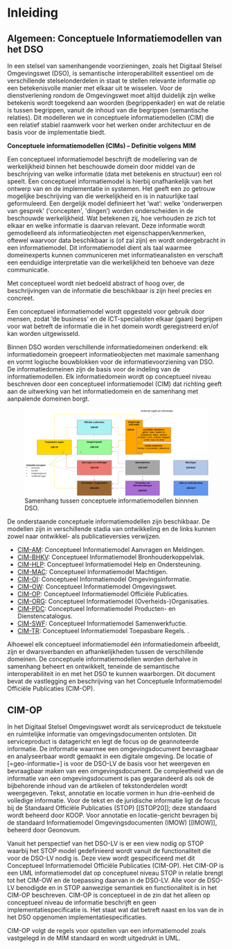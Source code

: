 # Inleiding

## Algemeen: Conceptuele Informatiemodellen van het DSO

In een stelsel van samenhangende voorzieningen, zoals het Digitaal Stelsel Omgevingswet (DSO), is semantische interoperabiliteit essentieel om de verschillende stelselonderdelen in staat te stellen relevante informatie op een betekenisvolle manier met elkaar uit te wisselen. Voor de dienstverlening rondom de Omgevingswet moet altijd duidelijk zijn welke betekenis wordt toegekend aan woorden (begrippenkader) en wat de relatie is tussen begrippen, vanuit de inhoud van die begrippen (semantische relaties). 
Dit modelleren we in conceptuele informatiemodellen (CIM) die een relatief stabiel raamwerk voor het werken onder architectuur en de basis voor de implementatie biedt.


<aside class="note">

**Conceptuele informatiemodellen (CIMs) – Definitie volgens MIM**

Een conceptueel informatiemodel beschrijft de modellering van de werkelijkheid binnen het beschouwde domein door middel van de beschrijving van welke informatie (data met betekenis en structuur) een rol speelt. Een conceptueel informatiemodel is hierbij onafhankelijk van het ontwerp van en de implementatie in systemen. Het geeft een zo getrouw mogelijke beschrijving van die werkelijkheid en is in natuurlijke taal geformuleerd.
Een dergelijk model definieert het ‘wat’: welke 'onderwerpen van gesprek' ('concepten', 'dingen’) worden onderscheiden in de beschouwde werkelijkheid. Wat betekenen zij, hoe verhouden ze zich tot elkaar en welke informatie is daarvan relevant. Deze informatie wordt gemodelleerd als informatieobjecten met eigenschappen/kenmerken, oftewel waarvoor data beschikbaar is (of zal zijn) en wordt ondergebracht in een informatiemodel. Dit informatiemodel dient als taal waarmee domeinexperts kunnen communiceren met informatieanalisten en verschaft een eenduidige interpretatie van die werkelijkheid ten behoeve van deze communicatie.

Met conceptueel wordt niet bedoeld abstract of hoog over, de beschrijvingen van de informatie die beschikbaar is zijn heel precies en concreet.

Een conceptueel informatiemodel wordt opgesteld voor gebruik door mensen, zodat ‘de business’ en de ICT-specialisten elkaar (gaan) begrijpen voor wat betreft de informatie die in het domein wordt geregistreerd en/of kan worden uitgewisseld.
</aside>



Binnen DSO worden verschillende informatiedomeinen onderkend: elk informatiedomein groepeert informatieobjecten met maximale samenhang en vormt logische bouwblokken voor de informatievoorziening van DSO.  
De informatiedomeinen zijn de basis voor de indeling van de informatiemodellen. Elk informatiedomein wordt op conceptueel niveau beschreven door een conceptueel informatiemodel (CIM) dat richting geeft aan de uitwerking van het informatiedomein en de samenhang met aanpalende domeinen borgt.

<figure id="Figuur_0">
<img src="media/Stelsel van CIMs.png" alt="">
<figcaption>Samenhang tussen conceptuele informatiemodellen binnnen DSO.</figcaption>
</figure>

De onderstaande conceptuele informatiemodellen zijn beschikbaar. De modellen zijn in verschillende stadia van ontwikkeling en de links kunnen zowel naar ontwikkel- als publicatieversies verwijzen.

 - [CIM-AM](https://geonovum.github.io/dso-cim-am/): Conceptueel Informatiemodel Aanvragen en Meldingen.
 - [CIM-BHKV](https://geonovum.github.io/dso-cim-bhkv/): Conceptueel Informatiemodel Bronhouderkoppelvlak.
 - [CIM-HLP](https://geonovum.github.io/dso-cim-hlp/): Conceptueel Informatiemodel Help en Ondersteuning.
 - [CIM-MAC](https://geonovum.github.io/dso-cim-mac/): Conceptueel Informatiemodel Machtigen.
 - [CIM-OI](https://geonovum.github.io/dso-cim-oi/): Conceptueel Informatiemodel Omgevingsinformatie.
 - [CIM-OW](https://geonovum.github.io/dso-cim-ow/): Conceptueel Informatiemodel Omgevingswet.
 - [CIM-OP](https://geonovum.github.io/dso-cim-op/): Conceptueel Informatiemodel Officiële Publicaties. 
 - [CIM-ORG](https://geonovum.github.io/dso-cim-org/): Conceptueel Informatiemodel (Overheids-)Organisaties.
 - [CIM-PDC](https://geonovum.github.io/dso-cim-pdc/): Conceptueel Informatiemodel Producten- en Dienstencatalogus.
 - [CIM-SWF](https://geonovum.github.io/dso-cim-swf/): Conceptueel Informatiemodel Samenwerkfuctie.
 - [CIM-TR](https://geonovum.github.io/dso-cim-tr/): Conceptueel Informatiemodel Toepasbare Regels. .
 
Alhoewel elk conceptueel informatiemodel één informatiedomein afbeeldt, zijn er dwarsverbanden en afhankelijkheden tussen de verschillende domeinen. De conceptuele informatiemodellen worden derhalve in samenhang beheert en ontwikkelt, teneinde de semantische interoperabiliteit in en met het DSO te kunnen waarborgen.
Dit document bevat de vastlegging en beschrijving van het Conceptuele Informatiemodel Officiële Publicaties (CIM-OP).

## CIM-OP
In het Digitaal Stelsel Omgevingswet wordt als serviceproduct de tekstuele en
ruimtelijke informatie van omgevingsdocumenten ontsloten. Dit serviceproduct is
datagericht en legt de focus op de geannoteerde informatie. De informatie
waarmee een omgevingsdocument bevraagbaar en analyseerbaar wordt gemaakt in een
digitale omgeving. De locatie of [=geo-informatie=] is voor de DSO-LV de basis
voor het weergeven en bevraagbaar maken van een omgevingsdocument. De
compleetheid van de informatie van een omgevingsdocument is pas gegarandeerd
als ook de bijbehorende inhoud van de artikelen of tekstonderdelen wordt
weergegeven. Tekst, annotatie en locatie vormen in hun drie-eenheid de
volledige informatie. Voor de tekst en de juridische informatie ligt de focus
bij de Standaard Officiële Publicaties (STOP) [[STOP20]]; deze standaard wordt beheerd
door KOOP. Voor annotatie en locatie-gericht bevragen bij de standaard
Informatiemodel Omgevingsdocumenten (IMOW) [[IMOW]], beheerd door Geonovum.

Vanuit het perspectief van het DSO-LV is er een view nodig op STOP waarbij het STOP model gedefinieerd wordt vanuit de functionaliteit die voor de DSO-LV nodig is. Deze view wordt gespecificeerd met dit Conceptueel Informatiemodel Officiële Publicaties (CIM-OP). Het CIM-OP is een UML informatiemodel dat op conceptueel niveau STOP in relatie brengt tot het CIM-OW en de toepassing daarvan in de DSO-LV. Alle voor de DSO-LV benodigde en in STOP aanwezige semantiek en functionaliteit is in het CIM-OP beschreven. CIM-OP is conceptueel in de zin dat het alleen op conceptueel niveau de informatie beschrijft en geen implementatiespecificatie is. Het staat wat dat betreft naast en los van de in het DSO opgenomen implementatiespecificaties.

CIM-OP volgt de regels voor opstellen van een informatiemodel zoals vastgelegd in de MIM standaard en wordt uitgedrukt in UML.





